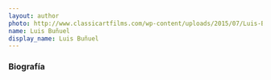 ```yaml
---
layout: author
photo: http://www.classicartfilms.com/wp-content/uploads/2015/07/Luis-Bunuel-behind-the-camera-300x300.jpg
name: Luis Buñuel
display_name: Luis Buñuel
---
```


### Biografía

